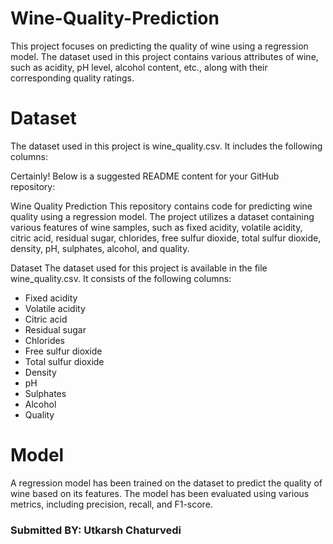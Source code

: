 # Wine-Quality-Prediction

This project focuses on predicting the quality of wine using a regression model. The dataset used in this project contains various attributes of wine, such as acidity, pH level, alcohol content, etc., along with their corresponding quality ratings.


# Dataset 

The dataset used in this project is  wine_quality.csv. It includes the following columns:


Certainly! Below is a suggested README content for your GitHub repository:

Wine Quality Prediction
This repository contains code for predicting wine quality using a regression model. The project utilizes a dataset containing various features of wine samples, such as fixed acidity, volatile acidity, citric acid, residual sugar, chlorides, free sulfur dioxide, total sulfur dioxide, density, pH, sulphates, alcohol, and quality.

Dataset
The dataset used for this project is available in the file wine_quality.csv. It consists of the following columns:

- Fixed acidity
- Volatile acidity
- Citric acid
- Residual sugar
- Chlorides
- Free sulfur dioxide
- Total sulfur dioxide
- Density
- pH
- Sulphates
- Alcohol
- Quality

# Model
A regression model has been trained on the dataset to predict the quality of wine based on its features. The model has been evaluated using various metrics, including precision, recall, and F1-score.


### Submitted BY: Utkarsh Chaturvedi
